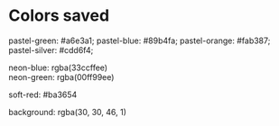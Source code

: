 # Colors saved
pastel-green: #a6e3a1;
pastel-blue: #89b4fa;
pastel-orange: #fab387;
pastel-silver: #cdd6f4;

neon-blue: rgba(33ccffee)	
neon-green: rgba(00ff99ee)

soft-red: #ba3654

background: rgba(30, 30, 46, 1)
